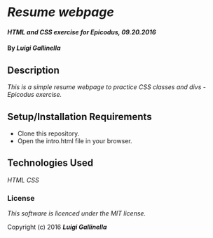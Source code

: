 # _Resume webpage_

#### _HTML and CSS exercise for Epicodus, 09.20.2016_

#### By _**Luigi Gallinella**_

## Description

_This is a simple resume webpage to practice CSS classes and divs - Epicodus exercise._

## Setup/Installation Requirements

* Clone this repository.
* Open the intro.html file in your browser.

## Technologies Used

_HTML_
_CSS_

### License

*This software is licenced under the MIT license.*

Copyright (c) 2016 **_Luigi Gallinella_**
